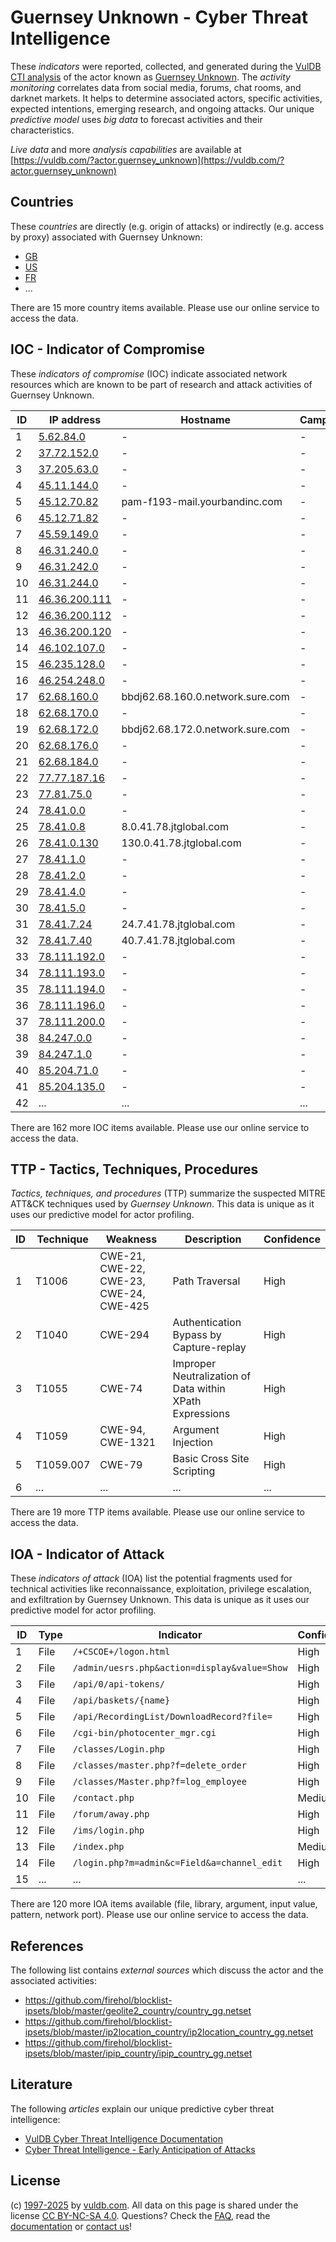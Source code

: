 # Guernsey Unknown - Cyber Threat Intelligence

These _indicators_ were reported, collected, and generated during the [VulDB CTI analysis](https://vuldb.com/?kb.cti) of the actor known as [Guernsey Unknown](https://vuldb.com/?actor.guernsey_unknown). The _activity monitoring_ correlates data from social media, forums, chat rooms, and darknet markets. It helps to determine associated actors, specific activities, expected intentions, emerging research, and ongoing attacks. Our unique _predictive model_ uses _big data_ to forecast activities and their characteristics.

_Live data_ and more _analysis capabilities_ are available at [https://vuldb.com/?actor.guernsey_unknown](https://vuldb.com/?actor.guernsey_unknown)

## Countries

These _countries_ are directly (e.g. origin of attacks) or indirectly (e.g. access by proxy) associated with Guernsey Unknown:

* [GB](https://vuldb.com/?country.gb)
* [US](https://vuldb.com/?country.us)
* [FR](https://vuldb.com/?country.fr)
* ...

There are 15 more country items available. Please use our online service to access the data.

## IOC - Indicator of Compromise

These _indicators of compromise_ (IOC) indicate associated network resources which are known to be part of research and attack activities of Guernsey Unknown.

ID | IP address | Hostname | Campaign | Confidence
-- | ---------- | -------- | -------- | ----------
1 | [5.62.84.0](https://vuldb.com/?ip.5.62.84.0) | - | - | High
2 | [37.72.152.0](https://vuldb.com/?ip.37.72.152.0) | - | - | High
3 | [37.205.63.0](https://vuldb.com/?ip.37.205.63.0) | - | - | High
4 | [45.11.144.0](https://vuldb.com/?ip.45.11.144.0) | - | - | High
5 | [45.12.70.82](https://vuldb.com/?ip.45.12.70.82) | pam-f193-mail.yourbandinc.com | - | High
6 | [45.12.71.82](https://vuldb.com/?ip.45.12.71.82) | - | - | High
7 | [45.59.149.0](https://vuldb.com/?ip.45.59.149.0) | - | - | High
8 | [46.31.240.0](https://vuldb.com/?ip.46.31.240.0) | - | - | High
9 | [46.31.242.0](https://vuldb.com/?ip.46.31.242.0) | - | - | High
10 | [46.31.244.0](https://vuldb.com/?ip.46.31.244.0) | - | - | High
11 | [46.36.200.111](https://vuldb.com/?ip.46.36.200.111) | - | - | High
12 | [46.36.200.112](https://vuldb.com/?ip.46.36.200.112) | - | - | High
13 | [46.36.200.120](https://vuldb.com/?ip.46.36.200.120) | - | - | High
14 | [46.102.107.0](https://vuldb.com/?ip.46.102.107.0) | - | - | High
15 | [46.235.128.0](https://vuldb.com/?ip.46.235.128.0) | - | - | High
16 | [46.254.248.0](https://vuldb.com/?ip.46.254.248.0) | - | - | High
17 | [62.68.160.0](https://vuldb.com/?ip.62.68.160.0) | bbdj62.68.160.0.network.sure.com | - | High
18 | [62.68.170.0](https://vuldb.com/?ip.62.68.170.0) | - | - | High
19 | [62.68.172.0](https://vuldb.com/?ip.62.68.172.0) | bbdj62.68.172.0.network.sure.com | - | High
20 | [62.68.176.0](https://vuldb.com/?ip.62.68.176.0) | - | - | High
21 | [62.68.184.0](https://vuldb.com/?ip.62.68.184.0) | - | - | High
22 | [77.77.187.16](https://vuldb.com/?ip.77.77.187.16) | - | - | High
23 | [77.81.75.0](https://vuldb.com/?ip.77.81.75.0) | - | - | High
24 | [78.41.0.0](https://vuldb.com/?ip.78.41.0.0) | - | - | High
25 | [78.41.0.8](https://vuldb.com/?ip.78.41.0.8) | 8.0.41.78.jtglobal.com | - | High
26 | [78.41.0.130](https://vuldb.com/?ip.78.41.0.130) | 130.0.41.78.jtglobal.com | - | High
27 | [78.41.1.0](https://vuldb.com/?ip.78.41.1.0) | - | - | High
28 | [78.41.2.0](https://vuldb.com/?ip.78.41.2.0) | - | - | High
29 | [78.41.4.0](https://vuldb.com/?ip.78.41.4.0) | - | - | High
30 | [78.41.5.0](https://vuldb.com/?ip.78.41.5.0) | - | - | High
31 | [78.41.7.24](https://vuldb.com/?ip.78.41.7.24) | 24.7.41.78.jtglobal.com | - | High
32 | [78.41.7.40](https://vuldb.com/?ip.78.41.7.40) | 40.7.41.78.jtglobal.com | - | High
33 | [78.111.192.0](https://vuldb.com/?ip.78.111.192.0) | - | - | High
34 | [78.111.193.0](https://vuldb.com/?ip.78.111.193.0) | - | - | High
35 | [78.111.194.0](https://vuldb.com/?ip.78.111.194.0) | - | - | High
36 | [78.111.196.0](https://vuldb.com/?ip.78.111.196.0) | - | - | High
37 | [78.111.200.0](https://vuldb.com/?ip.78.111.200.0) | - | - | High
38 | [84.247.0.0](https://vuldb.com/?ip.84.247.0.0) | - | - | High
39 | [84.247.1.0](https://vuldb.com/?ip.84.247.1.0) | - | - | High
40 | [85.204.71.0](https://vuldb.com/?ip.85.204.71.0) | - | - | High
41 | [85.204.135.0](https://vuldb.com/?ip.85.204.135.0) | - | - | High
42 | ... | ... | ... | ...

There are 162 more IOC items available. Please use our online service to access the data.

## TTP - Tactics, Techniques, Procedures

_Tactics, techniques, and procedures_ (TTP) summarize the suspected MITRE ATT&CK techniques used by _Guernsey Unknown_. This data is unique as it uses our predictive model for actor profiling.

ID | Technique | Weakness | Description | Confidence
-- | --------- | -------- | ----------- | ----------
1 | T1006 | CWE-21, CWE-22, CWE-23, CWE-24, CWE-425 | Path Traversal | High
2 | T1040 | CWE-294 | Authentication Bypass by Capture-replay | High
3 | T1055 | CWE-74 | Improper Neutralization of Data within XPath Expressions | High
4 | T1059 | CWE-94, CWE-1321 | Argument Injection | High
5 | T1059.007 | CWE-79 | Basic Cross Site Scripting | High
6 | ... | ... | ... | ...

There are 19 more TTP items available. Please use our online service to access the data.

## IOA - Indicator of Attack

These _indicators of attack_ (IOA) list the potential fragments used for technical activities like reconnaissance, exploitation, privilege escalation, and exfiltration by Guernsey Unknown. This data is unique as it uses our predictive model for actor profiling.

ID | Type | Indicator | Confidence
-- | ---- | --------- | ----------
1 | File | `/+CSCOE+/logon.html` | High
2 | File | `/admin/uesrs.php&action=display&value=Show` | High
3 | File | `/api/0/api-tokens/` | High
4 | File | `/api/baskets/{name}` | High
5 | File | `/api/RecordingList/DownloadRecord?file=` | High
6 | File | `/cgi-bin/photocenter_mgr.cgi` | High
7 | File | `/classes/Login.php` | High
8 | File | `/classes/master.php?f=delete_order` | High
9 | File | `/classes/Master.php?f=log_employee` | High
10 | File | `/contact.php` | Medium
11 | File | `/forum/away.php` | High
12 | File | `/ims/login.php` | High
13 | File | `/index.php` | Medium
14 | File | `/login.php?m=admin&c=Field&a=channel_edit` | High
15 | ... | ... | ...

There are 120 more IOA items available (file, library, argument, input value, pattern, network port). Please use our online service to access the data.

## References

The following list contains _external sources_ which discuss the actor and the associated activities:

* https://github.com/firehol/blocklist-ipsets/blob/master/geolite2_country/country_gg.netset
* https://github.com/firehol/blocklist-ipsets/blob/master/ip2location_country/ip2location_country_gg.netset
* https://github.com/firehol/blocklist-ipsets/blob/master/ipip_country/ipip_country_gg.netset

## Literature

The following _articles_ explain our unique predictive cyber threat intelligence:

* [VulDB Cyber Threat Intelligence Documentation](https://vuldb.com/?kb.cti)
* [Cyber Threat Intelligence - Early Anticipation of Attacks](https://www.scip.ch/en/?labs.20201022)

## License

(c) [1997-2025](https://vuldb.com/?kb.changelog) by [vuldb.com](https://vuldb.com/?kb.about). All data on this page is shared under the license [CC BY-NC-SA 4.0](https://creativecommons.org/licenses/by-nc-sa/4.0/). Questions? Check the [FAQ](https://vuldb.com/?kb.faq), read the [documentation](https://vuldb.com/?kb) or [contact us](https://vuldb.com/?contact)!
